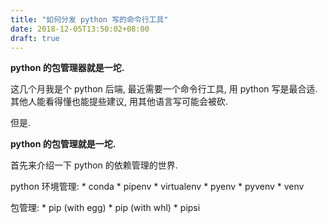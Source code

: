 ```yaml
---
title: "如何分发 python 写的命令行工具"
date: 2018-12-05T13:50:02+08:00
draft: true
---
```


**python 的包管理器就是一坨.**

这几个月我是个 python 后端, 最近需要一个命令行工具, 用 python 写是最合适. 其他人能看得懂也能提些建议, 用其他语言写可能会被砍.

但是.

**python 的包管理就是一坨.**

首先来介绍一下 python 的依赖管理的世界.

python 环境管理:
    * conda
    * pipenv
    * virtualenv
    * pyenv
    * pyvenv
    * venv

包管理:
    * pip (with egg)
    * pip (with whl)
    * pipsi
